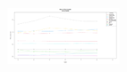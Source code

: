 <img align="right" alt="GIF" src="https://github.com/DJJamsran/images/blob/main/snp1.png" width="200"/>
